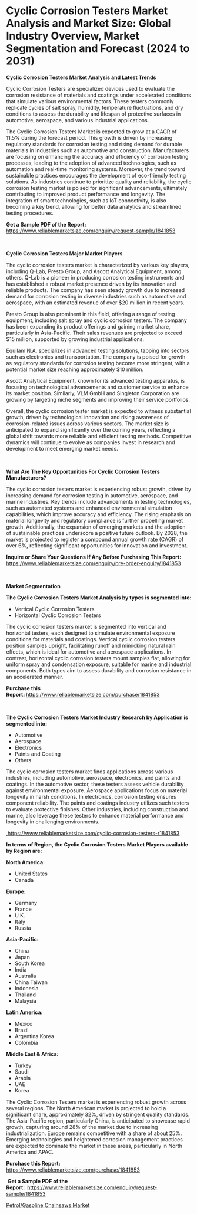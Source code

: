 <p><h1>Cyclic Corrosion Testers Market Analysis and Market Size: Global Industry Overview, Market Segmentation and Forecast (2024 to 2031)</h1></p><p><strong>Cyclic Corrosion Testers Market Analysis and Latest Trends</strong></p>
<p><p>Cyclic Corrosion Testers are specialized devices used to evaluate the corrosion resistance of materials and coatings under accelerated conditions that simulate various environmental factors. These testers commonly replicate cycles of salt spray, humidity, temperature fluctuations, and dry conditions to assess the durability and lifespan of protective surfaces in automotive, aerospace, and various industrial applications.</p><p>The Cyclic Corrosion Testers Market is expected to grow at a CAGR of 11.5% during the forecast period. This growth is driven by increasing regulatory standards for corrosion testing and rising demand for durable materials in industries such as automotive and construction. Manufacturers are focusing on enhancing the accuracy and efficiency of corrosion testing processes, leading to the adoption of advanced technologies, such as automation and real-time monitoring systems. Moreover, the trend toward sustainable practices encourages the development of eco-friendly testing solutions. As industries continue to prioritize quality and reliability, the cyclic corrosion testing market is poised for significant advancements, ultimately contributing to improved product performance and longevity. The integration of smart technologies, such as IoT connectivity, is also becoming a key trend, allowing for better data analytics and streamlined testing procedures.</p></p>
<p><strong>Get a Sample PDF of the Report:&nbsp;</strong> <a href="https://www.reliablemarketsize.com/enquiry/request-sample/1841853?utm_campaign=1929&utm_medium=2&utm_source=Github&utm_content=ia&utm_term=31122024&utm_id=cyclic-corrosion-testers">https://www.reliablemarketsize.com/enquiry/request-sample/1841853</a></p>
<p>&nbsp;</p>
<p><strong>Cyclic Corrosion Testers Major Market Players</strong></p>
<p><p>The cyclic corrosion testers market is characterized by various key players, including Q-Lab, Presto Group, and Ascott Analytical Equipment, among others. Q-Lab is a pioneer in producing corrosion testing instruments and has established a robust market presence driven by its innovation and reliable products. The company has seen steady growth due to increased demand for corrosion testing in diverse industries such as automotive and aerospace, with an estimated revenue of over $20 million in recent years.</p><p>Presto Group is also prominent in this field, offering a range of testing equipment, including salt spray and cyclic corrosion testers. The company has been expanding its product offerings and gaining market share, particularly in Asia-Pacific. Their sales revenues are projected to exceed $15 million, supported by growing industrial applications.</p><p>Equilam N.A. specializes in advanced testing solutions, tapping into sectors such as electronics and transportation. The company is poised for growth as regulatory standards for corrosion testing become more stringent, with a potential market size reaching approximately $10 million.</p><p>Ascott Analytical Equipment, known for its advanced testing apparatus, is focusing on technological advancements and customer service to enhance its market position. Similarly, VLM GmbH and Singleton Corporation are growing by targeting niche segments and improving their service portfolios.</p><p>Overall, the cyclic corrosion tester market is expected to witness substantial growth, driven by technological innovation and rising awareness of corrosion-related issues across various sectors. The market size is anticipated to expand significantly over the coming years, reflecting a global shift towards more reliable and efficient testing methods. Competitive dynamics will continue to evolve as companies invest in research and development to meet emerging market needs.</p></p>
<p>&nbsp;</p>
<p><strong>What Are The Key Opportunities For Cyclic Corrosion Testers Manufacturers?</strong></p>
<p><p>The cyclic corrosion testers market is experiencing robust growth, driven by increasing demand for corrosion testing in automotive, aerospace, and marine industries. Key trends include advancements in testing technologies, such as automated systems and enhanced environmental simulation capabilities, which improve accuracy and efficiency. The rising emphasis on material longevity and regulatory compliance is further propelling market growth. Additionally, the expansion of emerging markets and the adoption of sustainable practices underscore a positive future outlook. By 2028, the market is projected to register a compound annual growth rate (CAGR) of over 6%, reflecting significant opportunities for innovation and investment.</p></p>
<p><strong>Inquire or Share Your Questions If Any Before Purchasing This Report:</strong> <a href="https://www.reliablemarketsize.com/enquiry/pre-order-enquiry/1841853?utm_campaign=1929&utm_medium=2&utm_source=Github&utm_content=ia&utm_term=31122024&utm_id=cyclic-corrosion-testers">https://www.reliablemarketsize.com/enquiry/pre-order-enquiry/1841853</a></p>
<p>&nbsp;</p>
<p><strong>Market Segmentation</strong></p>
<p><strong>The Cyclic Corrosion Testers Market Analysis by types is segmented into:</strong></p>
<p><ul><li>Vertical Cyclic Corrosion Testers</li><li>Horizontal Cyclic Corrosion Testers</li></ul></p>
<p><p>The cyclic corrosion testers market is segmented into vertical and horizontal testers, each designed to simulate environmental exposure conditions for materials and coatings. Vertical cyclic corrosion testers position samples upright, facilitating runoff and mimicking natural rain effects, which is ideal for automotive and aerospace applications. In contrast, horizontal cyclic corrosion testers mount samples flat, allowing for uniform spray and condensation exposure, suitable for marine and industrial components. Both types aim to assess durability and corrosion resistance in an accelerated manner.</p></p>
<p><strong>Purchase this Report:&nbsp;</strong><a href="https://www.reliablemarketsize.com/purchase/1841853?utm_campaign=1929&utm_medium=2&utm_source=Github&utm_content=ia&utm_term=31122024&utm_id=cyclic-corrosion-testers">https://www.reliablemarketsize.com/purchase/1841853</a></p>
<p>&nbsp;</p>
<p><strong>The Cyclic Corrosion Testers Market Industry Research by Application is segmented into:</strong></p>
<p><ul><li>Automotive</li><li>Aerospace</li><li>Electronics</li><li>Paints and Coating</li><li>Others</li></ul></p>
<p><p>The cyclic corrosion testers market finds applications across various industries, including automotive, aerospace, electronics, and paints and coatings. In the automotive sector, these testers assess vehicle durability against environmental exposure. Aerospace applications focus on material longevity in harsh conditions. In electronics, corrosion testing ensures component reliability. The paints and coatings industry utilizes such testers to evaluate protective finishes. Other industries, including construction and marine, also leverage these testers to enhance material performance and longevity in challenging environments.</p></p>
<p><a href="https://www.reliablemarketsize.com/cyclic-corrosion-testers-r1841853?utm_campaign=1929&utm_medium=2&utm_source=Github&utm_content=ia&utm_term=31122024&utm_id=cyclic-corrosion-testers">&nbsp;https://www.reliablemarketsize.com/cyclic-corrosion-testers-r1841853</a></p>
<p><strong>In terms of Region, the Cyclic Corrosion Testers Market Players available by Region are:</strong></p>
<p>
    <p> <strong> North America: </strong>
        <ul>
            <li>United States</li>
            <li>Canada</li>
        </ul>
        </p> 
    <p> <strong> Europe: </strong>
        <ul>
            <li>Germany</li>
            <li>France</li>
            <li>U.K.</li>
            <li>Italy</li>
            <li>Russia</li>
        </ul>
        </p> 
    <p> <strong> Asia-Pacific: </strong>
        <ul>
            <li>China</li>
            <li>Japan</li>
            <li>South Korea</li>
            <li>India</li>
            <li>Australia</li>
            <li>China Taiwan</li>
            <li>Indonesia</li>
            <li>Thailand</li>
            <li>Malaysia</li>
        </ul>
        </p> 
    <p> <strong> Latin America: </strong>
        <ul>
            <li>Mexico</li>
            <li>Brazil</li>
            <li>Argentina Korea</li>
            <li>Colombia</li>
        </ul>
        </p> 
    <p> <strong> Middle East & Africa: </strong>
        <ul>
            <li>Turkey</li>
            <li>Saudi</li>
            <li>Arabia</li>
            <li>UAE</li>
            <li>Korea</li>
        </ul>
    </p>
    </p>
<p><p>The Cyclic Corrosion Testers market is experiencing robust growth across several regions. The North American market is projected to hold a significant share, approximately 32%, driven by stringent quality standards. The Asia-Pacific region, particularly China, is anticipated to showcase rapid growth, capturing around 28% of the market due to increasing industrialization. Europe remains competitive with a share of about 25%. Emerging technologies and heightened corrosion management practices are expected to dominate the market in these areas, particularly in North America and APAC.</p></p>
<p><strong>Purchase this Report: </strong><a href="https://www.reliablemarketsize.com/purchase/1841853?utm_campaign=1929&utm_medium=2&utm_source=Github&utm_content=ia&utm_term=31122024&utm_id=cyclic-corrosion-testers">https://www.reliablemarketsize.com/purchase/1841853</a></p>
<p>&nbsp;<strong>Get a Sample PDF of the Report:&nbsp;&nbsp;</strong><a href="https://www.reliablemarketsize.com/enquiry/request-sample/1841853?utm_campaign=1929&utm_medium=2&utm_source=Github&utm_content=ia&utm_term=31122024&utm_id=cyclic-corrosion-testers">https://www.reliablemarketsize.com/enquiry/request-sample/1841853</a></p>
<p><strong></strong></p>
<p><p><a href="https://github.com/dringals/Market-Research-Report-List-6/blob/main/petrolgasoline-chainsaws-market.md?utm_campaign=1929&utm_medium=2&utm_source=Github&utm_content=ia&utm_term=31122024&utm_id=cyclic-corrosion-testers">Petrol/Gasoline Chainsaws Market</a></p></p>